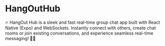 # HangOutHub
🔥 HangOut Hub is a sleek and fast real-time group chat app built with React Native (Expo) and WebSockets. Instantly connect with others, create chat rooms or join existing conversations, and experience seamless real-time messaging! 💬✨

